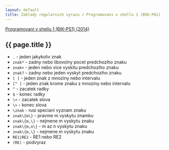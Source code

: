 ```yaml
---
layout: default
title: Zaklady regularnich vyrazu / Programovani v shellu 1 (BIK-PA1) (2014) / FIT CVUT
---
```


[Programovani v shellu 1 (BIK-PS1) (2014)](.)

## {{ page.title }}

* `.` - jeden jakykoliv znak
* `znak*` - zadny nebo libovolny pocet predchoziho znaku
* `znak+` - jeden nebo vice vyskitu predchoziho znaku
* `znak?` - zadny nebo jeden vyskyt predchoziho znaku
* `[ ]` - jeden znak z mnoziny nebo intervalu
* `[^ ]` - jeden znak krome znaku z mnoziny nebo intervalu
* `^` - zacatek radky
* `$` - konec radky
* `\<` - zacatek slova
* `\>` - konec slova
* `\znak` - rusi speciani vyznam znaku
* `znak\{m\}` - pravme m vyskytu znamku
* `znak\{m,\}` - nejmene m vyskytu znaku
* `znak\{m,n\}` - m az n vyskytu znaku
* `znak\{m,\}` - nejmene m vyskytu znaku
* `RE1|RE2` - RE1 nebo RE2
* `(RE)` - podvyraz

